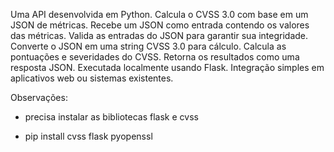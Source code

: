 Uma API desenvolvida em Python.
Calcula o CVSS 3.0 com base em um JSON de métricas.
Recebe um JSON como entrada contendo os valores das métricas.
Valida as entradas do JSON para garantir sua integridade.
Converte o JSON em uma string CVSS 3.0 para cálculo.
Calcula as pontuações e severidades do CVSS.
Retorna os resultados como uma resposta JSON.
Executada localmente usando Flask.
Integração simples em aplicativos web ou sistemas existentes.


Observações:

- precisa instalar as bibliotecas flask e cvss

- pip install cvss flask  pyopenssl
